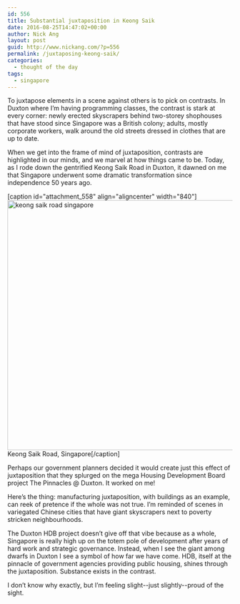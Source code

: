 ```yaml
---
id: 556
title: Substantial juxtaposition in Keong Saik
date: 2016-08-25T14:47:02+00:00
author: Nick Ang
layout: post
guid: http://www.nickang.com/?p=556
permalink: /juxtaposing-keong-saik/
categories:
  - thought of the day
tags:
  - singapore
---
```

To juxtapose elements in a scene against others is to pick on contrasts. In Duxton where I’m having programming classes, the contrast is stark at every corner: newly erected skyscrapers behind two-storey shophouses that have stood since Singapore was a British colony; adults, mostly corporate workers, walk around the old streets dressed in clothes that are up to date.

When we get into the frame of mind of juxtaposition, contrasts are highlighted in our minds, and we marvel at how things came to be. Today, as I rode down the gentrified Keong Saik Road in Duxton, it dawned on me that Singapore underwent some dramatic transformation since independence 50 years ago.

[caption id="attachment_558" align="aligncenter" width="840"]<img class="wp-image-558 size-large" src="http://www.nickang.com/wp-content/uploads/2016/08/20160823-DSCF8185-1024x683.jpg" alt="keong saik road singapore" width="840" height="560" /> Keong Saik Road, Singapore[/caption]

Perhaps our government planners decided it would create just this effect of juxtaposition that they splurged on the mega Housing Development Board project The Pinnacles @ Duxton. It worked on me!

Here’s the thing: manufacturing juxtaposition, with buildings as an example, can reek of pretence if the whole was not true. I’m reminded of scenes in variegated Chinese cities that have giant skyscrapers next to poverty stricken neighbourhoods.

The Duxton HDB project doesn’t give off that vibe because as a whole, Singapore is really high up on the totem pole of development after years of hard work and strategic governance. Instead, when I see the giant among dwarfs in Duxton I see a symbol of how far we have come. HDB, itself at the pinnacle of government agencies providing public housing, shines through the juxtaposition. Substance exists in the contrast.

I don’t know why exactly, but I’m feeling slight--just slightly--proud of the sight.